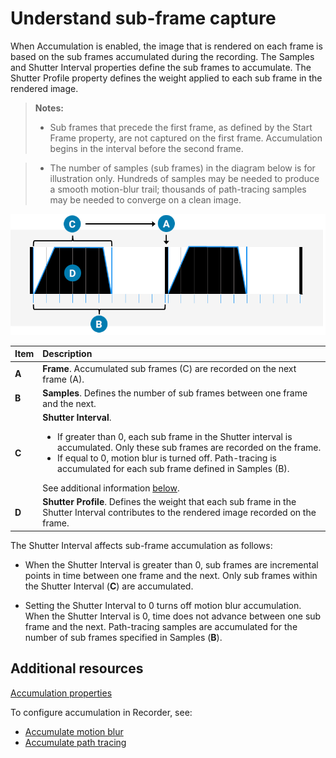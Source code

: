 # Understand sub-frame capture

When Accumulation is enabled, the image that is rendered on each frame is based on the sub frames accumulated during the recording. The Samples and Shutter Interval properties define the sub frames to accumulate. The Shutter Profile property defines the weight applied to each sub frame in the rendered image.

>**Notes:**
>* Sub frames that precede the first frame, as defined by the Start Frame property, are not captured on the first frame. Accumulation begins in the interval before the second frame.<br/>

>* The number of samples (sub frames) in the diagram below is for illustration only. Hundreds of samples may be needed to produce a smooth motion-blur trail; thousands of path-tracing samples may be needed to converge on a clean image.

![Image shows that the interval between one frame and the next is divided into sub frames, shutter interval starts immediately after the last frame and contains a number of the sub frames; the shutter profile is fully contained in the interval, and the sub frames in the interval are recorded on the following frame.](Images/recorder-accumulate-properties.png)

| Item | Description |
| :--- | :--- |
| **A** | **Frame**. Accumulated sub frames (C) are recorded on the next frame (A). |
| **B** | **Samples**. Defines the number of sub frames between one frame and the next. |
| **C** | **Shutter Interval**.<ul><li>If greater than 0, each sub frame in the Shutter interval is accumulated. Only these sub frames are recorded on the frame.</li><li>If equal to 0, motion blur is turned off. Path-tracing is accumulated for each sub frame defined in Samples (B).</li></ul>See additional information [below](#shutterInterval-explained). |
| **D** | **Shutter Profile**. Defines the weight that each sub frame in the Shutter Interval contributes to the rendered image recorded on the frame. |

<href id="shutterInterval-explained"/> The Shutter Interval affects sub-frame accumulation as follows:

* When the Shutter Interval is greater than 0, sub frames are incremental points in time between one frame and the next. Only sub frames within the Shutter Interval (**C**) are accumulated.

* Setting the Shutter Interval to 0 turns off motion blur accumulation. When the Shutter Interval is 0, time does not advance between one sub frame and the next. Path-tracing samples are accumulated for the number of sub frames specified in Samples (**B**).

## Additional resources

[Accumulation properties](RecorderAccumulationProperties.md)

To configure accumulation in Recorder, see:
* [Accumulate motion blur](RecordingAccumulationMotionBlur.md)
* [Accumulate path tracing](RecordingAccumulationPathTracing.md)
